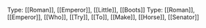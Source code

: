 Type: [[Roman]], [[Emperor]], [[Little]], [[Boots]]
Type: [[Roman]], [[Emperor]], [[Who]], [[Try]], [[To]], [[Make]], [[Horse]], [[Senator]]